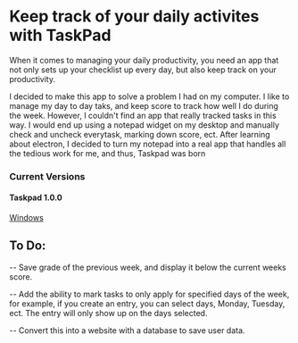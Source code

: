 <h1>Keep track of your daily activites with TaskPad</h1>
<p>When it comes to managing your daily productivity, you need an app that not only sets up your checklist up every day,
but also keep track on your productivity.</p>
<p>I decided to make this app to solve a problem I had on my computer. I like to manage my day to day taks, and keep score
to track how well I do during the week. However, I couldn't find an app that really tracked tasks in this way. I would end
up using a notepad widget on my desktop and manually check and uncheck everytask, marking down score, ect. After learning 
about electron, I decided to turn my notepad into a real app that handles all the tedious work for me, and thus, Taskpad was born</p>
<h3>Current Versions</h3>
<h4>Taskpad 1.0.0</h4>
<a href="https://github.com/SteveGiese03/TaskPad/releases/download/inital_release/TaskPad-win32-x64.zip"><p>Windows</p></a>
<h2>To Do:</h2>
<p> -- Save grade of the previous week, and display it below the current weeks score.</p>
<p>-- Add the ability to mark tasks to only apply for specified days of the week, for example, if you create an entry, you can select days,
Monday, Tuesday, ect. The entry will only show up on the days selected.</p>
<p>-- Convert this into a website with a database to save user data.</p>